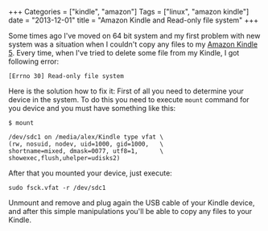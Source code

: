 +++
Categories = ["kindle", "amazon"]
Tags = ["linux",  "amazon kindle"]
date = "2013-12-01"
title = "Amazon Kindle and Read-only file system"
+++

Some times ago I've moved on 64 bit system and my first problem with new system was a situation when I couldn't copy any files to my [Amazon Kindle 5](https://en.wikipedia.org/wiki/Amazon_Kindle#Kindle_5). Every time, when I've tried to delete some file from my Kindle, I got following error:

```
[Errno 30] Read-only file system
```

Here is the solution how to fix it: First of all you need to determine your device in the system. To do this you need to execute `mount` command for you device and you must have something like this:

```
$ mount

/dev/sdc1 on /media/alex/Kindle type vfat \
(rw, nosuid, nodev, uid=1000, gid=1000,   \
shortname=mixed, dmask=0077, utf8=1,      \
showexec,flush,uhelper=udisks2)
```

After that you mounted your device, just execute:

```
sudo fsck.vfat -r /dev/sdc1
```

Unmount and remove and plug again the USB cable of your Kindle device, and after this simple manipulations you'll  be able to copy any files to your Kindle.
